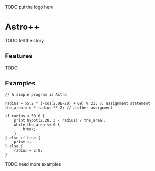 TODO put the logo here

# Astro++

TODO tell the story

## Features

TODO

## Examples

```
// A simple program in Astro

radius = 55.2 * (-cos(2.8E-20) + 89) % 21; // assignment statement
the_area = π * radius ** 2; // another assignment

if radius < 50.0 {
    print(hypot(2.28, 3 - radius) / the_area);
    while the_area <= 0 {
        break;
    }
} else if true {
    print 1;
} else {
    radius = 2.0;
}
```

TODO need more examples
